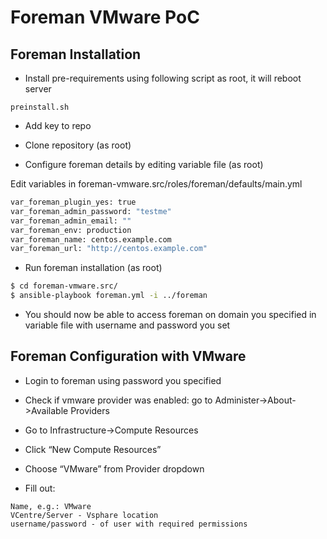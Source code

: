 Foreman VMware PoC
==============

Foreman Installation
--------------
- Install pre-requirements using following script as root, it will reboot server

```
preinstall.sh
```

- Add key to repo


- Clone repository (as root)


- Configure foreman details by editing variable file  (as root)


Edit variables in foreman-vmware.src/roles/foreman/defaults/main.yml



```bash
var_foreman_plugin_yes: true
var_foreman_admin_password: "testme"
var_foreman_admin_email: ""
var_foreman_env: production
var_foreman_name: centos.example.com
var_foreman_url: "http://centos.example.com"
```

- Run foreman installation (as root)

```bash
$ cd foreman-vmware.src/
$ ansible-playbook foreman.yml -i ../foreman
```


- You should now be able to access foreman on domain you specified in variable file with username and password you set

Foreman Configuration with VMware
--------------
- Login to foreman using password you specified

- Check if vmware provider was enabled: go to Administer->About->Available Providers

- Go to Infrastructure->Compute Resources
 
- Click “New Compute Resources”

- Choose “VMware” from Provider dropdown

- Fill out:

```
Name, e.g.: VMware
VCentre/Server - Vsphare location
username/password - of user with required permissions
```
